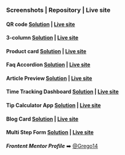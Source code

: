 ### Screenshots | Repository | Live site

#### QR code [**Solution**](https://github.com/Grego14/FrontendMentor_Challenges/tree/main/qr-code-component) | [**Live site**](https://grego14.github.io/FrontendMentor_Challenges/qr-code-component/)

#### 3-column [**Solution**](https://github.com/Grego14/FrontendMentor_Challenges/tree/main/3-column-preview-card-component-main) | [**Live site**](https://grego14.github.io/FrontendMentor_Challenges/3-column-preview-card-component/)

#### Product card [**Solution**](https://github.com/Grego14/FrontendMentor_Challenges/tree/main/product-preview-card-component-main) | [**Live site**](https://grego14.github.io/FrontendMentor_Challenges/product-preview-card-component/)

#### Faq Accordion [**Solution**](https://github.com/Grego14/FrontendMentor_Challenges/tree/main/faq-accordion-main) | [**Live site**](https://grego14.github.io/FrontendMentor_Challenges/faq-accordion-main/)

#### Article Preview [**Solution**](https://github.com/Grego14/FrontendMentor_Challenges/tree/main/javascript-fundamentals/article-preview-component-master) | [**Live site**](https://grego14.github.io/FrontendMentor_Challenges/javascript-fundamentals/article-preview-component-master/)

#### Time Tracking Dashboard [**Solution**](https://github.com/Grego14/FrontendMentor_Challenges/tree/main/javascript-fundamentals/time-tracking-dashboard-main) | [**Live site**](https://grego14.github.io/FrontendMentor_Challenges/javascript-fundamentals/time-tracking-dashboard-main/)

#### Tip Calculator App [**Solution**](https://github.com/Grego14/FrontendMentor_Challenges/tree/main/javascript-fundamentals/tip-calculator-app-main) | [**Live site**](https://grego14.github.io/FrontendMentor_Challenges/javascript-fundamentals/tip-calculator-app-main/)

#### Blog Card [**Solution**](https://github.com/Grego14/FrontendMentor_Challenges/tree/main/blog-preview-card-main) | [**Live site**](https://grego14.github.io/FrontendMentor_Challenges/blog-preview-card-main/)

#### Multi Step Form [**Solution**](https://github.com/Grego14/FrontendMentor_Challenges/tree/main/multi-step-form-main) | [**Live site**](https://grego14.github.io/FrontendMentor_Challenges/multi-step-form-main/)

<!--#### Results summary **|** [**Solution**](https://github.com/Grego14/Frontend-Mentor/tree/main/results-summary-component-main) **|** [**Live site**]()-->

***Frontent Mentor Profile*** ➡️ [@Grego14](https://www.frontendmentor.io/profile/Grego14)
